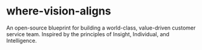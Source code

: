 # where-vision-aligns
An open-source blueprint for building a world-class, value-driven customer service team. Inspired by the principles of Insight, Individual, and Intelligence.
